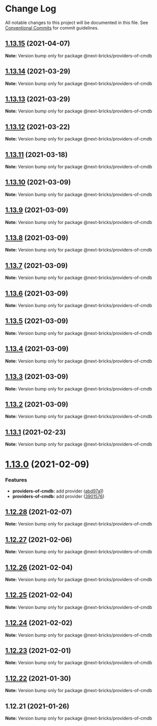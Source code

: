 # Change Log

All notable changes to this project will be documented in this file.
See [Conventional Commits](https://conventionalcommits.org) for commit guidelines.

## [1.13.15](https://github.com/easyops-cn/next-providers/compare/@next-bricks/providers-of-cmdb@1.13.14...@next-bricks/providers-of-cmdb@1.13.15) (2021-04-07)

**Note:** Version bump only for package @next-bricks/providers-of-cmdb

## [1.13.14](https://github.com/easyops-cn/next-providers/compare/@next-bricks/providers-of-cmdb@1.13.13...@next-bricks/providers-of-cmdb@1.13.14) (2021-03-29)

**Note:** Version bump only for package @next-bricks/providers-of-cmdb

## [1.13.13](https://github.com/easyops-cn/next-providers/compare/@next-bricks/providers-of-cmdb@1.13.12...@next-bricks/providers-of-cmdb@1.13.13) (2021-03-29)

**Note:** Version bump only for package @next-bricks/providers-of-cmdb

## [1.13.12](https://github.com/easyops-cn/next-providers/compare/@next-bricks/providers-of-cmdb@1.13.11...@next-bricks/providers-of-cmdb@1.13.12) (2021-03-22)

**Note:** Version bump only for package @next-bricks/providers-of-cmdb

## [1.13.11](https://github.com/easyops-cn/next-providers/compare/@next-bricks/providers-of-cmdb@1.13.10...@next-bricks/providers-of-cmdb@1.13.11) (2021-03-18)

**Note:** Version bump only for package @next-bricks/providers-of-cmdb

## [1.13.10](https://github.com/easyops-cn/next-providers/compare/@next-bricks/providers-of-cmdb@1.13.9...@next-bricks/providers-of-cmdb@1.13.10) (2021-03-09)

**Note:** Version bump only for package @next-bricks/providers-of-cmdb

## [1.13.9](https://github.com/easyops-cn/next-providers/compare/@next-bricks/providers-of-cmdb@1.13.8...@next-bricks/providers-of-cmdb@1.13.9) (2021-03-09)

**Note:** Version bump only for package @next-bricks/providers-of-cmdb

## [1.13.8](https://github.com/easyops-cn/next-providers/compare/@next-bricks/providers-of-cmdb@1.13.7...@next-bricks/providers-of-cmdb@1.13.8) (2021-03-09)

**Note:** Version bump only for package @next-bricks/providers-of-cmdb

## [1.13.7](https://github.com/easyops-cn/next-providers/compare/@next-bricks/providers-of-cmdb@1.13.6...@next-bricks/providers-of-cmdb@1.13.7) (2021-03-09)

**Note:** Version bump only for package @next-bricks/providers-of-cmdb

## [1.13.6](https://github.com/easyops-cn/next-providers/compare/@next-bricks/providers-of-cmdb@1.13.5...@next-bricks/providers-of-cmdb@1.13.6) (2021-03-09)

**Note:** Version bump only for package @next-bricks/providers-of-cmdb

## [1.13.5](https://github.com/easyops-cn/next-providers/compare/@next-bricks/providers-of-cmdb@1.13.4...@next-bricks/providers-of-cmdb@1.13.5) (2021-03-09)

**Note:** Version bump only for package @next-bricks/providers-of-cmdb

## [1.13.4](https://github.com/easyops-cn/next-providers/compare/@next-bricks/providers-of-cmdb@1.13.3...@next-bricks/providers-of-cmdb@1.13.4) (2021-03-09)

**Note:** Version bump only for package @next-bricks/providers-of-cmdb

## [1.13.3](https://github.com/easyops-cn/next-providers/compare/@next-bricks/providers-of-cmdb@1.13.2...@next-bricks/providers-of-cmdb@1.13.3) (2021-03-09)

**Note:** Version bump only for package @next-bricks/providers-of-cmdb

## [1.13.2](https://github.com/easyops-cn/next-providers/compare/@next-bricks/providers-of-cmdb@1.13.1...@next-bricks/providers-of-cmdb@1.13.2) (2021-03-09)

**Note:** Version bump only for package @next-bricks/providers-of-cmdb

## [1.13.1](https://github.com/easyops-cn/next-providers/compare/@next-bricks/providers-of-cmdb@1.13.0...@next-bricks/providers-of-cmdb@1.13.1) (2021-02-23)

**Note:** Version bump only for package @next-bricks/providers-of-cmdb

# [1.13.0](https://github.com/easyops-cn/next-providers/compare/@next-bricks/providers-of-cmdb@1.12.28...@next-bricks/providers-of-cmdb@1.13.0) (2021-02-09)

### Features

- **providers-of-cmdb:** add provider ([abd97a1](https://github.com/easyops-cn/next-providers/commit/abd97a16719dd30712a0b5f97ca3486c073e993a))
- **providers-of-cmdb:** add provider ([3901576](https://github.com/easyops-cn/next-providers/commit/390157660c71c2b800fb4e3aed5f4714626ff472))

## [1.12.28](https://github.com/easyops-cn/next-providers/compare/@next-bricks/providers-of-cmdb@1.12.27...@next-bricks/providers-of-cmdb@1.12.28) (2021-02-07)

**Note:** Version bump only for package @next-bricks/providers-of-cmdb

## [1.12.27](https://github.com/easyops-cn/next-providers/compare/@next-bricks/providers-of-cmdb@1.12.26...@next-bricks/providers-of-cmdb@1.12.27) (2021-02-06)

**Note:** Version bump only for package @next-bricks/providers-of-cmdb

## [1.12.26](https://github.com/easyops-cn/next-providers/compare/@next-bricks/providers-of-cmdb@1.12.25...@next-bricks/providers-of-cmdb@1.12.26) (2021-02-04)

**Note:** Version bump only for package @next-bricks/providers-of-cmdb

## [1.12.25](https://github.com/easyops-cn/next-providers/compare/@next-bricks/providers-of-cmdb@1.12.24...@next-bricks/providers-of-cmdb@1.12.25) (2021-02-04)

**Note:** Version bump only for package @next-bricks/providers-of-cmdb

## [1.12.24](https://github.com/easyops-cn/next-providers/compare/@next-bricks/providers-of-cmdb@1.12.23...@next-bricks/providers-of-cmdb@1.12.24) (2021-02-02)

**Note:** Version bump only for package @next-bricks/providers-of-cmdb

## [1.12.23](https://github.com/easyops-cn/next-providers/compare/@next-bricks/providers-of-cmdb@1.12.22...@next-bricks/providers-of-cmdb@1.12.23) (2021-02-01)

**Note:** Version bump only for package @next-bricks/providers-of-cmdb

## [1.12.22](https://github.com/easyops-cn/next-providers/compare/@next-bricks/providers-of-cmdb@1.12.21...@next-bricks/providers-of-cmdb@1.12.22) (2021-01-30)

**Note:** Version bump only for package @next-bricks/providers-of-cmdb

## 1.12.21 (2021-01-26)

**Note:** Version bump only for package @next-bricks/providers-of-cmdb
